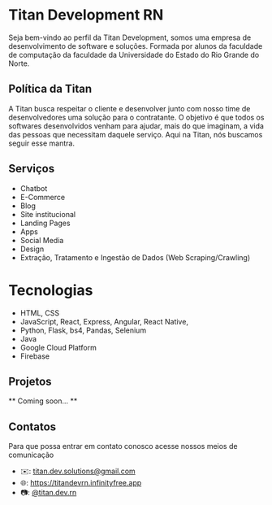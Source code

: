 # Titan Development RN
Seja bem-vindo ao perfil da Titan Development, somos uma empresa de desenvolvimento de software e soluções. Formada por alunos da faculdade de computação da faculdade da Universidade do Estado do Rio Grande do Norte.

## Política da Titan
A Titan busca respeitar o cliente e desenvolver junto com nosso time de desenvolvedores uma solução para o contratante. O objetivo é que todos os softwares desenvolvidos venham para ajudar, mais do que imaginam, a vida das pessoas que necessitam daquele serviço. Aqui na Titan, nós buscamos seguir esse mantra.

## Serviços
- Chatbot
- E-Commerce
- Blog
- Site institucional
- Landing Pages
- Apps
- Social Media
- Design
- Extração, Tratamento e Ingestão de Dados (Web Scraping/Crawling)

# Tecnologias
- HTML, CSS
- JavaScript, React, Express, Angular, React Native, 
- Python, Flask, bs4, Pandas, Selenium
- Java
- Google Cloud Platform
- Firebase

## Projetos
** Coming soon... **

## Contatos
Para que possa entrar em contato conosco acesse nossos meios de comunicação

- ✉️: titan.dev.solutions@gmail.com
- 🌐: https://titandevrn.infinityfree.app
- 📷: [@titan.dev.rn](instagram.com/titan.dev.rn)
